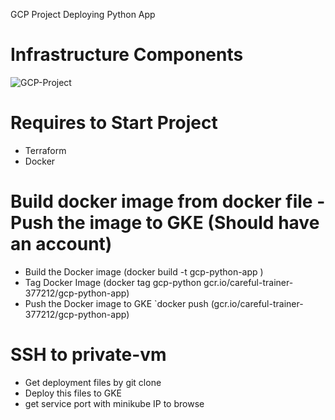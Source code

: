 GCP Project Deploying Python App 
# Infrastructure Components
![GCP-Project](https://user-images.githubusercontent.com/118537759/219687279-8204b48d-0e94-4326-90ac-e8f1dfb93220.jpeg)
# Requires to Start Project
- Terraform
- Docker

# Build docker image from docker file  - Push the image to GKE (Should have an account)

* Build the Docker image  (docker build -t gcp-python-app )
* Tag Docker Image (docker tag gcp-python gcr.io/careful-trainer-377212/gcp-python-app)
* Push the Docker image to GKE `docker push (gcr.io/careful-trainer-377212/gcp-python-app)

# SSH to private-vm

* Get deployment files by git clone 
* Deploy this files to GKE 
* get service port with minikube IP to browse

